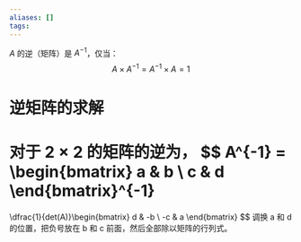```yaml
---
aliases: []
tags:
---
```

$A$ 的逆（矩阵）是 $A^{-1}$，仅当：
$$
A\times A^{-1} = A^{-1}\times A = 1
$$

# 逆矩阵的求解

对于 $2\times 2$ 的矩阵的逆为，
$$
A^{-1} =
\begin{bmatrix}
a & b \\
c & d
\end{bmatrix}^{-1}
=
\dfrac{1}{det(A)}\begin{bmatrix}
d & -b \\
-c & a
\end{bmatrix}
$$
调换 a 和 d 的位置，把负号放在 b 和 c 前面，然后全部除以矩阵的行列式。